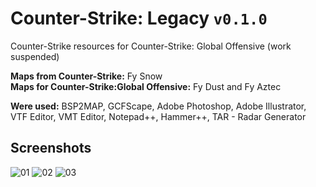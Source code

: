 # Counter-Strike: Legacy `v0.1.0`
Counter-Strike resources for Counter-Strike: Global Offensive (work suspended)

**Maps from Counter-Strike:** Fy Snow
<br>**Maps for Counter-Strike:Global Offensive:** Fy Dust and Fy Aztec

**Were used:** BSP2MAP, GCFScape, Adobe Photoshop, Adobe Illustrator, VTF Editor, VMT Editor, Notepad++, Hammer++, TAR - Radar Generator

## Screenshots
![01](https://user-images.githubusercontent.com/90133781/159624360-7750fd6d-6843-4986-87d0-209a4087dd1f.png)
![02](https://user-images.githubusercontent.com/90133781/159624394-9b429fd5-7625-4ff8-b055-a0077ce8081a.png)
![03](https://user-images.githubusercontent.com/90133781/159624401-7d1d01cc-45a4-48c3-a2f5-d26edba0ea30.png)
